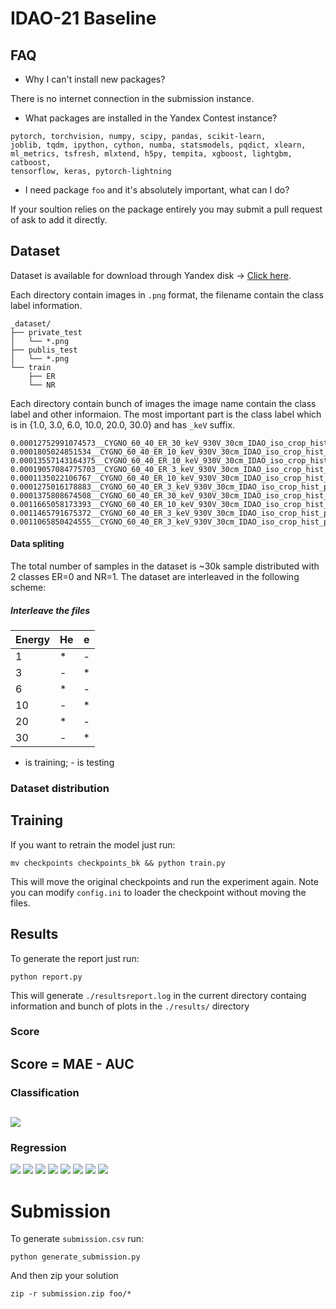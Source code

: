 # IDAO-21 Baseline

## FAQ

- Why I can't install new packages?

There is no internet connection in the submission instance.

- What packages are installed in the Yandex Contest instance?

```
pytorch, torchvision, numpy, scipy, pandas, scikit-learn,
joblib, tqdm, ipython, cython, numba, statsmodels, pqdict, xlearn,
ml_metrics, tsfresh, mlxtend, h5py, tempita, xgboost, lightgbm, catboost,
tensorflow, keras, pytorch-lightning
```

- I need package `foo` and it's absolutely important, what can I do?

If your soultion relies on the package entirely you may submit a pull request of
ask to add it directly.

## Dataset

Dataset is available for download through Yandex disk ->
[Click here](https://yadi.sk/d/UJ8DEma9LHRMsg).

Each directory contain images in `.png` format, the filename contain the class
label information.

```
_dataset/
├── private_test
│   └── *.png
├── publis_test
│   └── *.png
└── train
    ├── ER
    └── NR

```

Each directory contain bunch of images the image name contain the class label
and other informaion. The most important part is the class label which is in
{1.0, 3.0, 6.0, 10.0, 20.0, 30.0} and has `_keV` suffix.

```
0.00012752991074573__CYGNO_60_40_ER_30_keV_930V_30cm_IDAO_iso_crop_hist_pic_run4_ev846;1.png
0.0001805024851534__CYGNO_60_40_ER_10_keV_930V_30cm_IDAO_iso_crop_hist_pic_run2_ev317;1.png
0.00013557143164375__CYGNO_60_40_ER_10_keV_930V_30cm_IDAO_iso_crop_hist_pic_run2_ev842;1.png
0.00019057084775703__CYGNO_60_40_ER_3_keV_930V_30cm_IDAO_iso_crop_hist_pic_run2_ev116;1.png
0.0001135022106767__CYGNO_60_40_ER_10_keV_930V_30cm_IDAO_iso_crop_hist_pic_run5_ev136;1.png
0.0001275016178883__CYGNO_60_40_ER_3_keV_930V_30cm_IDAO_iso_crop_hist_pic_run2_ev485;1.png
0.0001375808674508__CYGNO_60_40_ER_30_keV_930V_30cm_IDAO_iso_crop_hist_pic_run3_ev662;1.png
0.0011665058173393__CYGNO_60_40_ER_10_keV_930V_30cm_IDAO_iso_crop_hist_pic_run5_ev574;1.png
0.0011465791675372__CYGNO_60_40_ER_3_keV_930V_30cm_IDAO_iso_crop_hist_pic_run2_ev114;1.png
0.0011065850424555__CYGNO_60_40_ER_3_keV_930V_30cm_IDAO_iso_crop_hist_pic_run4_ev868;1.png
```

#### Data spliting

The total number of samples in the dataset is ~30k sample distributed with 2
classes ER=0 and NR=1. The dataset are interleaved in the following scheme:

##### Interleave the files

| Energy | He  | e   |
| ------ | --- | --- |
| 1      | \*  | -   |
| 3      | -   | \*  |
| 6      | \*  | -   |
| 10     | -   | \*  |
| 20     | \*  | -   |
| 30     | -   | \*  |

- is training; - is testing

### Dataset distribution

## Training

If you want to retrain the model just run:

```
mv checkpoints checkpoints_bk && python train.py
```

This will move the original checkpoints and run the experiment again. Note you
can modify `config.ini` to loader the checkpoint without moving the files.

## Results

To generate the report just run:

```
python report.py
```

This will generate `./resultsreport.log` in the current directory containg
information and bunch of plots in the `./results/` directory

### Score

## Score = MAE - AUC

### Classification

## ![](results/roc_auc.png)

### Regression

![](results/energy_comparison.png) ![](results/energy_correlation.png)
![](results/energy_hist1.0_0.png) ![](results/energy_hist3.0_1.png)
![](results/energy_hist6.0_2.png) ![](results/energy_hist10.0_3.png)
![](results/energy_hist20.0_4.png) ![](results/energy_hist30.0_5.png)

# Submission

To generate `submission.csv` run:

```
python generate_submission.py
```

And then zip your solution

```
zip -r submission.zip foo/*
```
